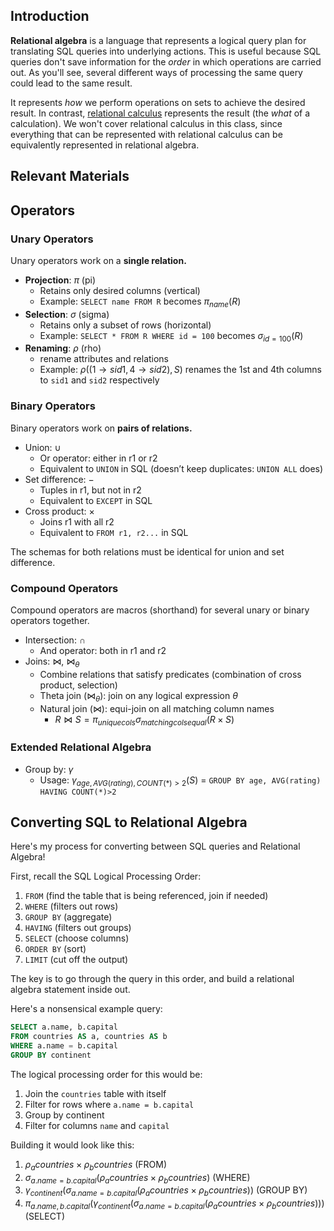 ## Introduction

**Relational algebra** is a language that represents a logical query plan for translating SQL queries into underlying actions. This is useful because SQL queries don't save information for the *order* in which operations are carried out. As you'll see, several different ways of processing the same query could lead to the same result.

It represents *how* we perform operations on sets to achieve the desired result. In contrast, [relational calculus](https://en.wikipedia.org/wiki/Relational_calculus) represents the result (the *what* of a calculation). We won't cover relational calculus in this class, since everything that can be represented with relational calculus can be equivalently represented in relational algebra.

## Relevant Materials

## Operators

### Unary Operators

Unary operators work on a **single relation.** 

- **Projection**: $\pi$ (pi)
    - Retains only desired columns (vertical)
    - Example: `SELECT name FROM R` becomes $\pi_{name}(R)$
- **Selection**: $\sigma$ (sigma)
    - Retains only a subset of rows (horizontal)
    - Example: `SELECT * FROM R WHERE id = 100` becomes $\sigma_{id=100}(R)$
- **Renaming**: $\rho$ (rho)
    - rename attributes and relations
    - Example: $\rho((1 \to sid1, 4 \to sid2), S)$ renames the 1st and 4th columns to `sid1` and `sid2` respectively

### Binary Operators

Binary operators work on **pairs of relations.** 

- Union: $\cup$
    - Or operator: either in r1 or r2
    - Equivalent to `UNION` in SQL (doesn’t keep duplicates: `UNION ALL` does)
- Set difference:  $-$
    - Tuples in r1, but not in r2
    - Equivalent to `EXCEPT` in SQL
- Cross product: $\times$
    - Joins r1 with all r2
    - Equivalent to `FROM r1, r2...` in SQL

The schemas for both relations must be identical for union and set difference.

### Compound Operators

Compound operators are macros (shorthand) for several unary or binary operators together.

- Intersection: $\cap$
    - And operator: both in r1 and r2
- Joins: $\bowtie$, $\Join_\theta$
    - Combine relations that satisfy predicates (combination of cross product, selection)
    - Theta join ($\Join_{\theta}$): join on any logical expression $\theta$
    - Natural join ($\Join$): equi-join on all matching column names
        - $R \Join S = \pi_{unique cols} \sigma_{matching cols equal}(R \times S)$

### Extended Relational Algebra

- Group by: $\gamma$
    - Usage: $\gamma_{age, AVG(rating),COUNT(*)>2}(S)$ = `GROUP BY age, AVG(rating) HAVING COUNT(*)>2`

## Converting SQL to Relational Algebra

Here's my process for converting between SQL queries and Relational Algebra!

First, recall the SQL Logical Processing Order:
1. `FROM` (find the table that is being referenced, join if needed)
2. `WHERE` (filters out rows)
3. `GROUP BY` (aggregate)
4. `HAVING` (filters out groups)
5. `SELECT` (choose columns)
6. `ORDER BY` (sort)
7. `LIMIT` (cut off the output)

The key is to go through the query in this order, and build a relational algebra statement inside out.

Here's a nonsensical example query:
```sql
SELECT a.name, b.capital
FROM countries AS a, countries AS b
WHERE a.name = b.capital
GROUP BY continent
```

The logical processing order for this would be:
1. Join the `countries` table with itself
2. Filter for rows where `a.name = b.capital`
3. Group by continent
4. Filter for columns `name` and `capital`

Building it would look like this:
1. $\rho_a countries \times \rho_b countries$ (FROM)
2. $\sigma_{a.name = b.capital}(\rho_a countries \times \rho_b countries)$ (WHERE)
3. $\gamma_{continent}(\sigma_{a.name = b.capital}(\rho_a countries \times \rho_b countries))$ (GROUP BY)
4. $\pi_{a.name, b.capital}(\gamma_{continent}(\sigma_{a.name = b.capital}(\rho_a countries \times \rho_b countries)))$ (SELECT)



